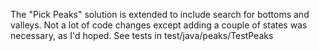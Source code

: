 The "Pick Peaks" solution is extended to include search for bottoms and valleys.
Not a lot of code changes except adding a couple of states was necessary, as I'd hoped.
See tests in test/java/peaks/TestPeaks